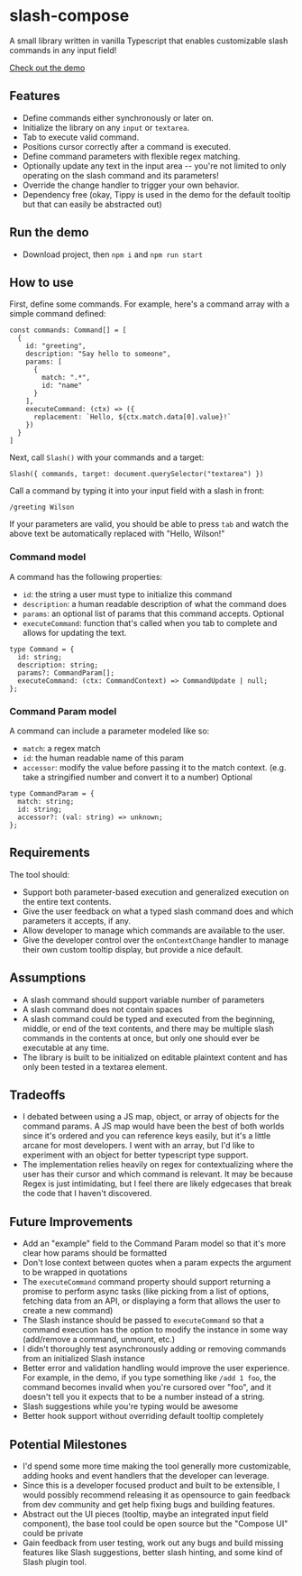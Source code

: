 # slash-compose

A small library written in vanilla Typescript that enables customizable slash commands in any input field!

[Check out the demo](https://zealous-noether-a01651.netlify.app/)

## Features

- Define commands either synchronously or later on.
- Initialize the library on any `input` or `textarea`.
- Tab to execute valid command.
- Positions cursor correctly after a command is executed.
- Define command parameters with flexible regex matching.
- Optionally update any text in the input area -- you're not limited to only operating on the slash command and its parameters!
- Override the change handler to trigger your own behavior.
- Dependency free (okay, Tippy is used in the demo for the default tooltip but that can easily be abstracted out)

## Run the demo

- Download project, then `npm i` and `npm run start`

## How to use

First, define some commands. For example, here's a command array with a simple command defined:
```
const commands: Command[] = [
  {
    id: "greeting",
    description: "Say hello to someone",
    params: [
      {
        match: ".*",
        id: "name"
      }
    ],
    executeCommand: (ctx) => ({
      replacement: `Hello, ${ctx.match.data[0].value}!`
    })
  }
]
```

Next, call `Slash()` with your commands and a target:
```
Slash({ commands, target: document.querySelector("textarea") })
```

Call a command by typing it into your input field with a slash in front:
```
/greeting Wilson
```

If your parameters are valid, you should be able to press `tab` and watch the above text be automatically replaced with "Hello, Wilson!"

### Command model

A command has the following properties:

- `id`: the string a user must type to initialize this command
- `description`: a human readable description of what the command does
- `params`: an optional list of params that this command accepts. Optional
- `executeCommand`: function that's called when you tab to complete and allows for updating the text.

```
type Command = {
  id: string;
  description: string;
  params?: CommandParam[];
  executeCommand: (ctx: CommandContext) => CommandUpdate | null;
};
```

### Command Param model

A command can include a parameter modeled like so:

- `match`: a regex match
- `id`: the human readable name of this param
- `accessor`: modify the value before passing it to the match context. (e.g. take a stringified number and convert it to a number) Optional

```
type CommandParam = {
  match: string;
  id: string;
  accessor?: (val: string) => unknown;
};
```

## Requirements

The tool should:

- Support both parameter-based execution and generalized execution on the entire text contents.
- Give the user feedback on what a typed slash command does and which parameters it accepts, if any.
- Allow developer to manage which commands are available to the user.
- Give the developer control over the `onContextChange` handler to manage their own custom tooltip display, but provide a nice default.

## Assumptions

- A slash command should support variable number of parameters
- A slash command does not contain spaces
- A slash command could be typed and executed from the beginning, middle, or end of the text contents, and there may be multiple slash commands in the contents at once, but only one should ever be executable at any time.
- The library is built to be initialized on editable plaintext content and has only been tested in a textarea element.

## Tradeoffs

- I debated between using a JS map, object, or array of objects for the command params. A JS map would have been the best of both worlds since it's ordered and you can reference keys easily, but it's a little arcane for most developers. I went with an array, but I'd like to experiment with an object for better typescript type support.
- The implementation relies heavily on regex for contextualizing where the user has their cursor and which command is relevant. It may be because Regex is just intimidating, but I feel there are likely edgecases that break the code that I haven't discovered.

## Future Improvements

- Add an "example" field to the Command Param model so that it's more clear how params should be formatted
- Don't lose context between quotes when a param expects the argument to be wrapped in quotations
- The `executeCommand` command property should support returning a promise to perform async tasks (like picking from a list of options, fetching data from an API, or displaying a form that allows the user to create a new command)
- The Slash instance should be passed to `executeCommand` so that a command execution has the option to modify the instance in some way (add/remove a command, unmount, etc.)
- I didn't thoroughly test asynchronously adding or removing commands from an initialized Slash instance
- Better error and validation handling would improve the user experience. For example, in the demo, if you type something like `/add 1 foo`, the command becomes invalid when you're cursored over "foo", and it doesn't tell you it expects that to be a number instead of a string.
- Slash suggestions while you're typing would be awesome
- Better hook support without overriding default tooltip completely

## Potential Milestones

- I'd spend some more time making the tool generally more customizable, adding hooks and event handlers that the developer can leverage.
- Since this is a developer focused product and built to be extensible, I would possibly recommend releasing it as opensource to gain feedback from dev community and get help fixing bugs and building features.
- Abstract out the UI pieces (tooltip, maybe an integrated input field component), the base tool could be open source but the "Compose UI" could be private
- Gain feedback from user testing, work out any bugs and build missing features like Slash suggestions, better slash hinting, and some kind of Slash plugin tool.
